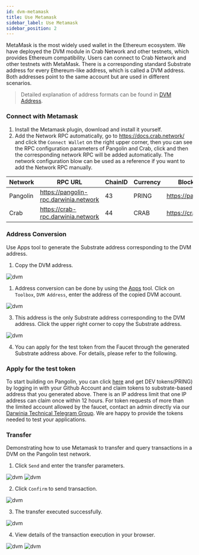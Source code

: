 ```yaml
---
id: dvm-metamask
title: Use Metamask
sidebar_label: Use Metamask
sidebar_position: 2
---
```


MetaMask is the most widely used wallet in the Ethereum ecosystem. We have deployed the DVM module in Crab Network and other testnets, which provides Ethereum compatibility. Users can connect to Crab Network and other testnets with MetaMask. There is a corresponding standard Substrate address for every Ethereum-like address, which is called a DVM address. Both addresses point to the same account but are used in different scenarios.

> Detailed explanation of address formats can be found in [DVM Address](../builders/advanced/dvm-address.md).

### Connect with Metamask

1. Install the Metamask plugin, download and install it yourself. 
2. Add the Network RPC automatically, go to https://docs.crab.network/ and click the `Connect Wallet` on the right upper corner, then you can see the RPC configuration parameters of Pangolin and Crab, click and then the corresponding network RPC will be added automatically. The network configuration blow can be used as a reference if you want to add the Network RPC manually.



| Network  | RPC URL                             | ChainID | Currency| Block Explorer URL |
| ---------| ------------------------------------ | -------| --------|---------- |
| Pangolin | https://pangolin-rpc.darwinia.network | 43     | PRING   | https://pangolin.subscan.io/ |
| Crab     | https://crab-rpc.darwinia.network     | 44     | CRAB   | https://crab.subscan.io/      |   

### Address Conversion

Use Apps tool to generate the Substrate address corresponding to the DVM address.
1. Copy the DVM address.

![dvm](../../assets/evm-compatible-crab-smart-chain/wallets/metamask-01.png)

1. Address conversion can be done by using the [Apps](https://apps.darwinia.network/toolbox) tool. Click on `Toolbox`, `DVM Address`, enter the address of the copied DVM account.

![dvm](../../assets/evm-compatible-crab-smart-chain/wallets/metamask-02.png)

3. This address is the only Substrate address corresponding to the DVM address. Click the upper right corner to copy the Substrate address.

![dvm](../../assets/evm-compatible-crab-smart-chain/wallets/metamask-03.png)

4. You can apply for the test token from the Faucet through the generated Substrate address above. For details, please refer to the following.

### Apply for the test token

To start building on Pangolin, you can click [here](https://apps.darwinia.network/?network=pangolin) and get DEV tokens(PRING) by logging in with your Github Account and claim tokens to substrate-based address that you generated above. There is an IP address limit that one IP address can claim once within 12 hours. For token requests of more than the limited account allowed by the faucet, contact an admin directly via our [Darwinia Technical Telegram Group](https://t.me/DarwiniaDev). We are happy to provide the tokens needed to test your applications.

### Transfer

Demonstrating how to use Metamask to transfer and query transactions in a DVM on the Pangolin test network.

1. Click `Send` and enter the transfer parameters. 

![dvm](../../assets/evm-compatible-crab-smart-chain/wallets/metamask-04.png)
![dvm](../../assets/evm-compatible-crab-smart-chain/wallets/metamask-05.png)

2. Click `Confirm` to send transaction.

![dvm](../../assets/evm-compatible-crab-smart-chain/wallets/metamask-06.png)

3. The transfer executed successfully.

![dvm](../../assets/evm-compatible-crab-smart-chain/wallets/metamask-07.png)

4. View details of the transaction execution in your browser.

![dvm](../../assets/evm-compatible-crab-smart-chain/wallets/metamask-08.png)
![dvm](../../assets/evm-compatible-crab-smart-chain/wallets/metamask-09.png)
